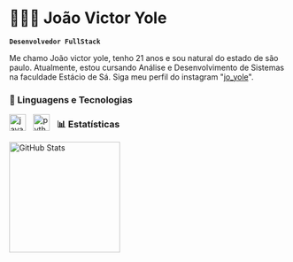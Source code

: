 # 👩🏻‍💻 João Victor  Yole

**`Desenvolvedor FullStack`**

Me chamo João victor yole, tenho 21 anos e sou natural do estado de são paulo. Atualmente, estou cursando Análise e Desenvolvimento de Sistemas  na faculdade Estácio de Sá. Siga  meu perfil do instagram  "[jo_yole](https://www.instagram.com/jo_yole/)".


### 🤖 Linguagens e Tecnologias


<img 
    align="left" 
    alt="java"
    title="java" 
    width="30px" 
    style="padding-right: 10px;" 
    src="https://cdn.jsdelivr.net/gh/devicons/devicon@latest/icons/java/java-original.svg"
    />
    <img 
    align="left" 
    alt="python"
    title="python" 
    width="30px" 
    style="padding-right: 10px;" 
    src="https://cdn.jsdelivr.net/gh/devicons/devicon@latest/icons/python/python-original.svg"
    />
    


### 📊 Estatísticas

<p>
  <img 
    align="left" 
    alt="GitHub Stats" 
    height="200" 
    style="padding-right: 10px;" 
    src="https://github-readme-stats.vercel.app/api?username=YOLEzn&show_icons=true&theme=tokyonight&include_all_commits=true&locale=pt-br" 
  />


